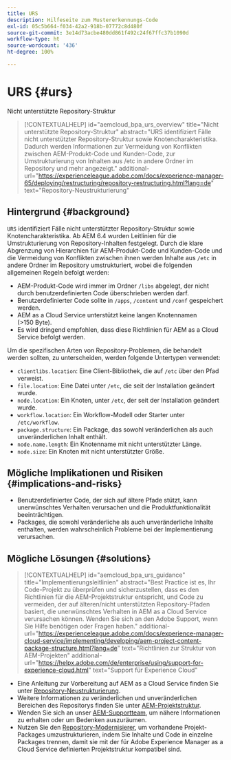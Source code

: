 ```yaml
---
title: URS
description: Hilfeseite zum Mustererkennungs-Code
exl-id: 05c5b664-f034-42a2-918b-07772c8d480f
source-git-commit: 3e14d73acbe480dd861f492c24f67ffc37b1090d
workflow-type: ht
source-wordcount: '436'
ht-degree: 100%

---
```


# URS {#urs}

Nicht unterstützte Repository-Struktur

>[!CONTEXTUALHELP]
>id="aemcloud_bpa_urs_overview"
>title="Nicht unterstützte Repository-Struktur"
>abstract="URS identifiziert Fälle nicht unterstützter Repository-Struktur sowie Knotencharakteristika. Dadurch werden Informationen zur Vermeidung von Konflikten zwischen AEM-Produkt-Code und Kunden-Code, zur Umstrukturierung von Inhalten aus /etc in andere Ordner im Repository und mehr angezeigt."
>additional-url="https://experienceleague.adobe.com/docs/experience-manager-65/deploying/restructuring/repository-restructuring.html?lang=de" text="Repository-Neustrukturierung"

## Hintergrund {#background}

`URS` identifiziert Fälle nicht unterstützter Repository-Struktur sowie Knotencharakteristika. Ab AEM 6.4 wurden Leitlinien für die Umstrukturierung von Repository-Inhalten festgelegt. Durch die klare Abgrenzung von Hierarchien für AEM-Produkt-Code und Kunden-Code und die Vermeidung von Konflikten zwischen ihnen werden Inhalte aus `/etc` in andere Ordner im Repository umstrukturiert, wobei die folgenden allgemeinen Regeln befolgt werden:

* AEM-Produkt-Code wird immer im Ordner `/libs` abgelegt, der nicht durch benutzerdefinierten Code überschrieben werden darf.
* Benutzerdefinierter Code sollte in `/apps`, `/content` und `/conf` gespeichert werden.
* AEM as a Cloud Service unterstützt keine langen Knotennamen (>150 Byte).
* Es wird dringend empfohlen, dass diese Richtlinien für AEM as a Cloud Service befolgt werden.

Um die spezifischen Arten von Repository-Problemen, die behandelt werden sollten, zu unterscheiden, werden folgende Untertypen verwendet:
* `clientlibs.location`: Eine Client-Bibliothek, die auf `/etc` über den Pfad verweist.
* `file.location`: Eine Datei unter `/etc`, die seit der Installation geändert wurde.
* `node.location`: Ein Knoten, unter `/etc`, der seit der Installation geändert wurde.
* `workflow.location`: Ein Workflow-Modell oder Starter unter `/etc/workflow`.
* `package.structure`: Ein Package, das sowohl veränderlichen als auch unveränderlichen Inhalt enthält.
* `node.name.length`: Ein Knotenname mit nicht unterstützter Länge.
* `node.size`: Ein Knoten mit nicht unterstützter Größe.

## Mögliche Implikationen und Risiken {#implications-and-risks}

* Benutzerdefinierter Code, der sich auf ältere Pfade stützt, kann unerwünschtes Verhalten verursachen und die Produktfunktionalität beeinträchtigen.
* Packages, die sowohl veränderliche als auch unveränderliche Inhalte enthalten, werden wahrscheinlich Probleme bei der Implementierung verursachen.

## Mögliche Lösungen {#solutions}

>[!CONTEXTUALHELP]
>id="aemcloud_bpa_urs_guidance"
>title="Implementierungsleitlinien"
>abstract="Best Practice ist es, Ihr Code-Projekt zu überprüfen und sicherzustellen, dass es den Richtlinien für die AEM-Projektstruktur entspricht, und Code zu vermeiden, der auf älteren/nicht unterstützten Repository-Pfaden basiert, die unerwünschtes Verhalten in AEM as a Cloud Service verursachen können. Wenden Sie sich an den Adobe Support, wenn Sie Hilfe benötigen oder Fragen haben."
>additional-url="https://experienceleague.adobe.com/docs/experience-manager-cloud-service/implementing/developing/aem-project-content-package-structure.html?lang=de" text="Richtlinien zur Struktur von AEM-Projekten"
>additional-url="https://helpx.adobe.com/de/enterprise/using/support-for-experience-cloud.html" text="Support für Experience Cloud"

* Eine Anleitung zur Vorbereitung auf AEM as a Cloud Service finden Sie unter [Repository-Neustrukturierung](https://experienceleague.adobe.com/docs/experience-manager-65/deploying/restructuring/repository-restructuring.html?lang=de).
* Weitere Informationen zu veränderlichen und unveränderlichen Bereichen des Repositorys finden Sie unter [AEM-Projektstruktur](https://experienceleague.adobe.com/docs/experience-manager-cloud-service/implementing/developing/aem-project-content-package-structure.html?lang=de).
* Wenden Sie sich an unser [AEM-Supportteam](https://helpx.adobe.com/de/enterprise/using/support-for-experience-cloud.html), um nähere Informationen zu erhalten oder um Bedenken auszuräumen.
* Nutzen Sie den [Repository-Modernisierer](https://experienceleague.adobe.com/docs/experience-manager-cloud-service/moving/refactoring-tools/repo-modernizer.html?lang=de#refactoring-tools), um vorhandene Projekt-Packages umzustrukturieren, indem Sie Inhalte und Code in einzelne Packages trennen, damit sie mit der für Adobe Experience Manager as a Cloud Service definierten Projektstruktur kompatibel sind.
